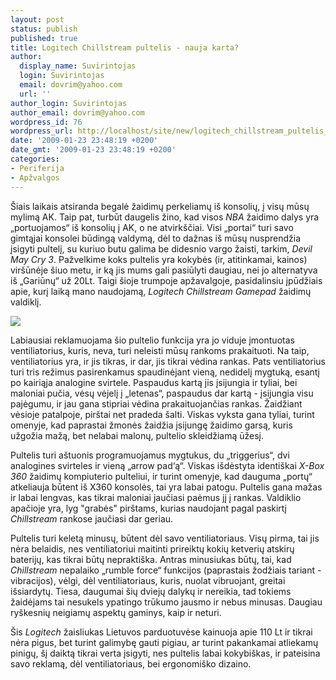 ```yaml
---
layout: post
status: publish
published: true
title: Logitech Chillstream pultelis - nauja karta?
author:
  display_name: Suvirintojas
  login: Suvirintojas
  email: dovrim@yahoo.com
  url: ''
author_login: Suvirintojas
author_email: dovrim@yahoo.com
wordpress_id: 76
wordpress_url: http://localhost/site/new/logitech_chillstream_pultelis_-_nauja_karta/
date: '2009-01-23 23:48:19 +0200'
date_gmt: '2009-01-23 23:48:19 +0200'
categories:
- Periferija
- Apžvalgos
---
```

<p>Šiais laikais atsiranda begalė žaidimų perkeliamų iš konsolių, į visų mūsų mylimą AK. Taip pat, turbūt daugelis žino, kad visos <i>NBA</i> žaidimo dalys yra „portuojamos“ iš konsolių į AK, o ne atvirkščiai. Visi „portai“ turi savo gimtąjai konsolei būdingą valdymą, dėl to dažnas iš mūsų nusprendžia įsigyti pultelį, su kuriuo butu galima be didesnio vargo žaisti, tarkim, <i>Devil May Cry 3</i>. Pažvelkime koks pultelis yra kokybės (ir, atitinkamai, kainos) viršūnėje šiuo metu, ir ką jis mums gali pasiūlyti daugiau, nei jo alternatyva iš „Gariūnų“ už 20Lt. Taigi šioje trumpoje apžavalgoje, pasidalinsiu įpūdžiais apie, kurį laiką mano naudojamą, <i>Logitech Chillstream Gamepad</i> žaidimų valdiklį.</p>
<p><img src="http://technews.lt/upl/Failai/P1010656.JPG" /></p>
<p>Labiausiai reklamuojama šio pultelio funkcija yra jo viduje įmontuotas ventiliatorius, kuris, neva, turi neleisti mūsų rankoms prakaituoti. Na taip, ventiliatorius yra, ir jis tikras, ir dar, jis tikrai vėdina rankas. Pats ventiliatorius turi tris režimus pasirenkamus spaudinėjant vieną, nedidelį mygtuką, esantį po kairiąja analogine svirtele. Paspaudus kartą jis įsijungia ir tyliai, bei maloniai pučia, vėsų vėjelį į „letenas“, paspaudus dar kartą - įsijungia visu pajėgumu, ir jau gana stipriai vėdina prakaituojančias rankas. Žaidžiant vėsioje patalpoje, pirštai net pradeda šalti. Viskas vyksta gana tyliai, turint omenyje, kad paprastai žmonės žaidžia įsijungę žaidimo garsą, kuris užgožia mažą, bet nelabai malonų, pultelio skleidžiamą ūžesį.</p>
<p>Pultelis turi aštuonis programuojamus mygtukus, du „triggerius“, dvi analogines svirteles ir vieną „arrow pad‘ą“. Viskas išdėstyta identiškai <i>X-Box 360</i> žaidimų kompiuterio pulteliui, ir turint omenyje, kad dauguma „portų“ atkeliauja būtent iš X360 konsolės, tai yra labai patogu. Pultelis gana mažas ir labai lengvas, kas tikrai maloniai jaučiasi paėmus jį į rankas. Valdiklio apačioje yra, lyg "grabės" pirštams, kurias naudojant pagal paskirtį <i>Chillstream</i> rankose jaučiasi dar geriau.</p>
<p>Pultelis turi keletą minusų, būtent dėl savo ventiliatoriaus. Visų pirma, tai jis nėra belaidis, nes ventiliatoriui maitinti prireiktų kokių ketverių atskirų baterijų, kas tikrai būtų nepraktiška. Antras minusiukas būtų, tai, kad <i>Chillstream</i> nepalaiko „rumble force“ funkcijos (paprastais žodžiais tariant - vibracijos), vėlgi, dėl ventiliatoriaus, kuris, nuolat vibruojant, greitai išsiardytų. Tiesa, daugumai šių dviejų dalykų ir nereikia, tad tokiems žaidėjams tai nesukels ypatingo trūkumo jausmo ir  nebus minusas. Daugiau ryškesnių neigiamų aspektų gaminys, kaip ir neturi.</p>
<p>Šis <i>Logitech</i> žaisliukas Lietuvos parduotuvėse kainuoja apie 110 Lt ir tikrai nėra pigus, bet turint galimybę gauti pigiau, ar turint pakankamai atliekamų pinigų, šį daiktą tikrai verta įsigyti, nes pultelis labai kokybiškas, ir pateisina savo reklamą, dėl ventiliatoriaus, bei ergonomiško dizaino.</p>
<p></p>
